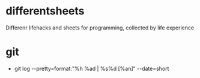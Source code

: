 # differentsheets
Differenr lifehacks and sheets for programming, collected by life experience

# git

- git log --pretty=format:"%h %ad | %s%d [%an]" --date=short
